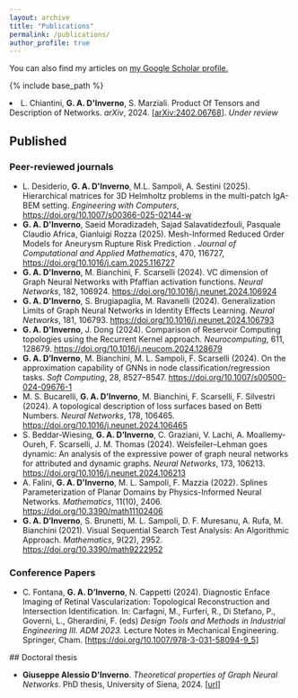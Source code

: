 ```yaml
---
layout: archive
title: "Publications"
permalink: /publications/
author_profile: true
---
```


  You can also find my articles on <u><a href="https://scholar.google.com/citations?user=JsXiefkAAAAJ&hl=it" target="_blank">my Google Scholar profile</a>.</u>


{% include base_path %}


<!-- ## Submitted
<ul>

<li>
B. T. Corradini, B. Cullen, C. Gallegati, S. Marziali, <b>G. A. D’Inverno</b>, M. Bianchini, F. Scarselli. Training Dynamics of GANs Through the Lens of Persistent Homology. 2025. <em>Under review</em>.
</li>

<li>
<b>G. A. D'Inverno</b>, Z. Hu, L. Davy, M. Unser, G. Rozza, J. Dong. Revisiting Deep Information Propagation: Fractal Frontier and Finite-size Effects. <em>arXiv</em>,  2025. [<a href="http://arxiv.org/abs/2508.03222" target="_blank">arXiv:2508.03222</a>]. <em>Under review</em>
</li>

<li>
A. Poggi, <b>G. A. D'Inverno</b>, H. Brismar, O. Öktem, M. Barreau, K. Morozovska. Data-driven multi-agent modelling of calcium interactions in cell culture: PINN vs Regularized Least-squares. <em>arXiv</em>,  2025. [<a href="http://arxiv.org/abs/2505.20327" target="_blank">arXiv:2505.20327</a>]. <em>Under review</em>
</li>

<li>
<b>G. A. D'Inverno</b>, K. Ajavon, S. Brugiapaglia. Surrogate models for diffusion on graphs via sparse polynomials. <em>arXiv</em>,  2025. [<a href="http://arxiv.org/abs/2502.06595" target="_blank">arXiv:2502.06595</a>].
</li> -->


<!-- <li>
A. Varbella, D. Briens, B. Gjorgiev, <b>G. A. D'Inverno</b>, G. Sansavini. Physics-Informed GNN for non-linear constrained optimization: PINCO a solver for the AC-optimal power flow. <em>arXiv</em>, 2024. [<a href="https://arxiv.org/pdf/2410.04818" target="_blank"> arXiv:2410.04818</a>] (ICLR 2025, <em>Under review</em>)
</li> -->

<li>
L. Chiantini, <b>G. A. D'Inverno</b>, S. Marziali. Product Of Tensors and Description of Networks. <em>arXiv</em>, 2024. [<a href="https://arxiv.org/pdf/2402.06768" target="_blank">arXiv:2402.06768</a>]. <em>Under review</em>
</li>

</ul>



## Published

### Peer-reviewed journals
<ul>

<li>
L. Desiderio, <b>G. A. D'Inverno</b>, M.L. Sampoli, A. Sestini (2025). Hierarchical matrices for 3D Helmholtz problems in the multi-patch IgA-BEM setting. <em>Engineering with Computers</em>, <a href="https://doi.org/10.1007/s00366-025-02144-w" target="_blank">https://doi.org/10.1007/s00366-025-02144-w</a>
</li>

<li>
<b>G. A. D'Inverno</b>, Saeid Moradizadeh, Sajad Salavatidezfouli, Pasquale Claudio Africa, Gianluigi Rozza (2025). Mesh-Informed Reduced Order Models for Aneurysm Rupture Risk Prediction . <em>Journal of Computational and Applied Mathematics</em>, 470, 116727,  <a href="https://doi.org/10.1016/j.cam.2025.116727" target="_blank">https://doi.org/10.1016/j.cam.2025.116727</a>
</li>

<li>
<b>G. A. D'Inverno</b>, M. Bianchini, F. Scarselli (2024). VC dimension of Graph Neural Networks with Pfaffian activation functions. <em>Neural Networks</em>, 182, 106924. <a href="https://doi.org/10.1016/j.neunet.2024.106924" target="_blank">https://doi.org/10.1016/j.neunet.2024.106924</a>
</li>

<li>
<b>G. A. D'Inverno</b>, S. Brugiapaglia, M. Ravanelli (2024). Generalization Limits of Graph Neural Networks in Identity Effects Learning. <em>Neural Networks</em>, 181, 106793. <a href="https://doi.org/10.1016/j.neunet.2024.106793" target="_blank">https://doi.org/10.1016/j.neunet.2024.106793</a>
</li>

<li>
<b>G. A. D'Inverno</b>, J. Dong (2024). Comparison of Reservoir Computing topologies using the Recurrent Kernel approach.  <em>Neurocomputing</em>, 611, 128679. <a href="https://doi.org/10.1016/j.neucom.2024.128679" target="_blank">https://doi.org/10.1016/j.neucom.2024.128679 </a>
</li>

<li>
<b>G. A. D’Inverno</b>, M. Bianchini, M. L. Sampoli, F. Scarselli (2024). On the approximation capability of GNNs in node classification/regression tasks. <em>Soft Computing</em>, 28, 8527–8547.  <a href="https://doi.org/10.1007/s00500-024-09676-1" target="_blank">https://doi.org/10.1007/s00500-024-09676-1</a>
</li>
<li>
M. S. Bucarelli,  <b>G. A. D’Inverno</b>, M. Bianchini, F. Scarselli, F. Silvestri (2024). A topological description of loss surfaces based on Betti Numbers. <em>Neural Networks</em>, 178, 106465.  <a href="https://doi.org/10.1016/j.neunet.2024.106465" target="_blank">https://doi.org/10.1016/j.neunet.2024.106465</a>
</li>


<li>
S. Beddar-Wiesing,  <b>G. A. D’Inverno</b>, C. Graziani, V. Lachi, A. Moallemy-Oureh, F. Scarselli, J. M. Thomas (2024). Weisfeiler–Lehman goes dynamic: An analysis of the expressive power of graph neural networks for attributed and dynamic graphs. <em>Neural Networks</em>, 173, 106213.  <a href="https://doi.org/10.1016/j.neunet.2024.106213" target="_blank">https://doi.org/10.1016/j.neunet.2024.106213</a>
</li>

<li>
A. Falini, <b>G. A. D'Inverno</b>, M. L. Sampoli, F. Mazzia (2022). Splines Parameterization of Planar Domains by Physics-Informed Neural Networks. <em>Mathematics</em>, 11(10), 2406.  <a href="https://doi.org/10.3390/math11102406" target="_blank">https://doi.org/10.3390/math11102406</a>
</li>

<li>
 <b>G. A. D’Inverno</b>, S. Brunetti,  M. L. Sampoli, D. F. Muresanu, A. Rufa, M. Bianchini (2021). Visual Sequential Search Test Analysis: An Algorithmic Approach. <em>Mathematics</em>, 9(22), 2952. <a href="https://doi.org/10.3390/math9222952" target="_blank">https://doi.org/10.3390/math9222952</a>
</li>
</ul>

### Conference Papers

<ul>
<li>
  C. Fontana, <b>G. A. D’Inverno</b>, N. Cappetti (2024). Diagnostic Enface Imaging of Retinal Vascularization: Topological Reconstruction and Intersection Identification. In: Carfagni, M., Furferi, R., Di Stefano, P., Governi, L., Gherardini, F. (eds) <em>Design Tools and Methods in Industrial Engineering III. ADM 2023.</em> Lecture Notes in Mechanical Engineering. Springer, Cham. [<a href="https://doi.org/10.1007/978-3-031-58094-9_5" target="_blank">https://doi.org/10.1007/978-3-031-58094-9_5</a>]
</li>
</ul
>
## Doctoral thesis
<ul>
<li>
<b>Giuseppe Alessio D'Inverno</b>. <em>Theoretical properties of Graph Neural Networks</em>. PhD thesis, University of Siena, 2024.  [<a href="https://hdl.handle.net/11365/1259294" target="_blank">url</a>]
</li>
</ul>
